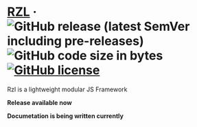 # [RZL](https://raziel.dev) &middot; ![GitHub release (latest SemVer including pre-releases)](https://img.shields.io/github/v/release/raziel2244/rzl?logo=github&logoColor=white&sort=semver) ![GitHub code size in bytes](https://img.shields.io/github/languages/code-size/raziel2244/rzl) [![GitHub license](https://img.shields.io/github/license/raziel2244/rzl)](https://github.com/raziel2244/rzl)

Rzl is a lightweight modular JS Framework

**Release available now**

__Documetation is being written currently__
